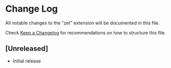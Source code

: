# Change Log

All notable changes to the "zet" extension will be documented in this file.

Check [Keep a Changelog](http://keepachangelog.com/) for recommendations on how to structure this file.

## [Unreleased]

- Initial release